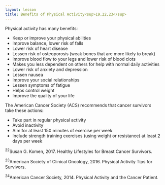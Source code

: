 ```yaml
---
layout: lesson
title: Benefits of Physical Activity<sup>19,22,23</sup>
---
```


Physical activity has many benefits:

* Keep or improve your physical abilities
* Improve balance, lower risk of falls
* Lower risk of heart disease
* Lessen risk of osteoporosis (weak bones that are more likely to break)
* Improve blood flow to your legs and lower risk of blood clots
* Makes you less dependent on others for help with normal daily activities
* Lower risk of anxiety and depression
* Lessen nausea
* Improve your social relationships
* Lessen symptoms of fatigue
* Helps control weight
* Improve the quality of your life

The American Cancer Society (ACS) recommends that cancer survivors take these actions:

* Take part in regular physical activity
* Avoid inactivity
* Aim for at least 150 minutes of exercise per week
* Include strength training exercises (using weight or resistance) at least 2 days per week

<sup>22</sup>Susan G. Komen, 2017. Healthy Lifestyles for Breast Cancer Survivors.

<sup>23</sup>American Society of Clinical Oncology, 2016. Physical Activity Tips for Survivors.

<sup>24</sup>American Cancer Society, 2014. Physical Activity and the Cancer Patient.